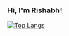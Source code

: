 ### Hi, I'm Rishabh!

[![Top Langs](https://github-readme-stats.vercel.app/api/top-langs/?username=k-rishabh&layout=compact&theme=tokyonight)](https://github.com/k-rishabh)

<!--
**k-rishabh/k-rishabh** is a ✨ _special_ ✨ repository because its `README.md` (this file) appears on your GitHub profile.

Here are some ideas to get you started:

- 🔭 I’m currently working on ...
- 🌱 I’m currently learning ...
- 👯 I’m looking to collaborate on ...
- 🤔 I’m looking for help with ...
- 💬 Ask me about ...
- 📫 How to reach me: ...
- 😄 Pronouns: ...
- ⚡ Fun fact: ...
-->
